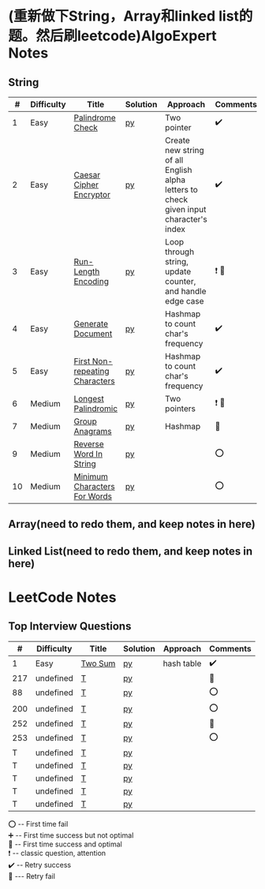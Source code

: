 
# (重新做下String，Array和linked list的题。然后刷leetcode)AlgoExpert  Notes 

## String

| #   | Difficulty | Title                                                                                                      | Solution                                    | Approach                            | Comments                        |  
|-----|-----|------------------------------------------------------------------------------------------------------------|---------------------------------------------|-------------------------------------|---------------------------------|
| 1   | Easy| [Palindrome Check](https://www.algoexpert.io/questions/Palindrome%20Check)                                                                                                      | [py](AlgoExpert/String/palindrome-check.md)                     |            Two pointer                         |         :heavy_check_mark:                         |
| 2   | Easy| [Caesar Cipher Encryptor](https://www.algoexpert.io/questions/Caesar%20Cipher%20Encryptor)                                                                                                      | [py](AlgoExpert/String/caesar-cipher-encryptor.md)                     |    Create new string of all English alpha letters to check given input character's index                   |                :heavy_check_mark:                  | 
| 3  | Easy |[Run-Length Encoding](https://www.algoexpert.io/questions/Run-Length%20Encoding)                                                          | [py](AlgoExpert/String/run-length-encoding.md)                   |     Loop through string, update counter, and handle edge case          | :heavy_exclamation_mark: :small_red_triangle:    |
| 4  |  Easy| [Generate Document](https://www.algoexpert.io/questions/Generate%20Document)                                        | [py](AlgoExpert/String/generate-document.md)                      |    Hashmap to count char's frequency                | :heavy_check_mark:               |
| 5 |  Easy |[First Non-repeating Characters](https://www.algoexpert.io/questions/First%20Non-Repeating%20Character)                                                  | [py](AlgoExpert/String/first-none-repeating-character.md)                     |       Hashmap to count char's frequency              | :heavy_check_mark:                            |
| 6  | Medium| [Longest Palindromic](https://www.algoexpert.io/questions/Longest%20Palindromic%20Substring)                              | [py](AlgoExpert/String/longest-palindromic-substring.md)                     | Two pointers | :heavy_exclamation_mark:  :small_red_triangle:                       |
| 7 | Medium| [Group Anagrams](https://www.algoexpert.io/questions/Group%20Anagrams)                                                            | [py](AlgoExpert/String/group-anagrams.md)                        |    Hashmap                 | :small_red_triangle:               |
| 9  | Medium| [Reverse Word In String](https://www.algoexpert.io/questions/Reverse%20Words%20In%20String)                                        | [py](AlgoExpert/String/reverse-word-in-string.md) |               | :o:                             |
| 10 | Medium | [Minimum Characters For Words](https://www.algoexpert.io/questions/Minimum%20Characters%20For%20Words)          | [py](AlgoExpert/String/minimum-characters-for-words.md)           |              |:o:   |



## Array(need to redo them, and keep notes in here)

## Linked List(need to redo them, and keep notes in here)








# LeetCode  Notes 

## Top Interview Questions

| #   | Difficulty | Title                                                                                                      | Solution                                    | Approach                            | Comments                        |  
|-----|-----|------------------------------------------------------------------------------------------------------------|---------------------------------------------|-------------------------------------|---------------------------------|
| 1  | Easy |[Two Sum](https://leetcode.com/problems/two-sum/)                                                          | [py](Leetcode/Top_Interview/two-sum.md)                   |     hash table         | :heavy_check_mark: |
| 217 | undefined| [T](null.md)                                    | [py](null.md)          |             | :100:                           |
| 88  | undefined| [T](null.md)                                    | [py](null.md)          |                             | :o:                             |
| 200 | undefined| [T](null.md)                                      | [py](null.md)          |                             | :o:                             |
| 252 | undefined| [T](null.md)                                              | [py](null.md)                 |                              | :100:                           |
| 253 | undefined| [T](null.md)                                        | [py](null.md)                |                      | :o:                             |
| T   | undefined| [T]()                                                                                                      | [py](null.md)                     |                                     |                                 |
| T   | undefined| [T]()                                                                                                      | [py](null.md)                     |                                     |                                 |
| T   | undefined| [T]()                                                                                                      | [py](null.md)                     |                                     |                                 |
| T   | undefined| [T]()                                                                                                      | [py](null.md)                     |                                     |                                 |
| T   | undefined| [T]()                                                                                                      | [py](null.md)                     |                                     |                                 |



:o: -- First time fail       
:heavy_plus_sign: -- First time success but not optimal     
:100: -- First time success and optimal    
:heavy_exclamation_mark: -- classic question, attention        
:heavy_check_mark: -- Retry success      
:small_red_triangle: --- Retry fail     



















